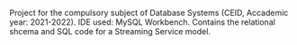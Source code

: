 Project for the compulsory subject of Database Systems (CEID, Accademic year: 2021-2022).
IDE used: MySQL Workbench.
Contains the relational shcema and SQL code for a Streaming Service model.

